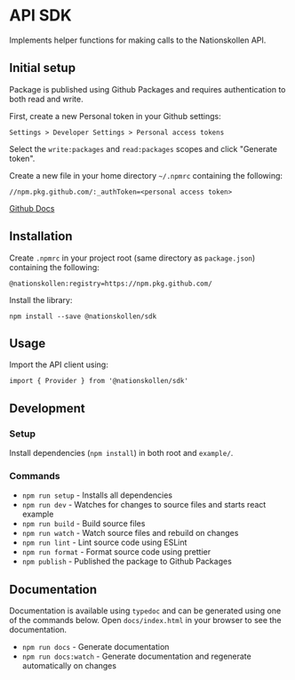 # API SDK
Implements helper functions for making calls to the Nationskollen API.

## Initial setup
Package is published using Github Packages and requires authentication to both
read and write.

First, create a new Personal token in your Github settings:
```
Settings > Developer Settings > Personal access tokens
```

Select the `write:packages` and `read:packages` scopes and click "Generate
token".

Create a new file in your home directory `~/.npmrc` containing the following:
```
//npm.pkg.github.com/:_authToken=<personal access token>
```

[Github Docs](https://docs.github.com/en/packages/guides/configuring-npm-for-use-with-github-packages#authenticating-with-a-personal-access-token)

## Installation
Create `.npmrc` in your project root (same directory as `package.json`)
containing the following:
```
@nationskollen:registry=https://npm.pkg.github.com/
```

Install the library:
```
npm install --save @nationskollen/sdk
```

## Usage
Import the API client using:

```
import { Provider } from '@nationskollen/sdk'
```

## Development
### Setup
Install dependencies (`npm install`) in both root and `example/`.

### Commands
* `npm run setup` - Installs all dependencies
* `npm run dev` - Watches for changes to source files and starts react example
* `npm run build` - Build source files
* `npm run watch` - Watch source files and rebuild on changes
* `npm run lint` - Lint source code using ESLint
* `npm run format` - Format source code using prettier
* `npm publish` - Published the package to Github Packages

## Documentation
Documentation is available using `typedoc` and can be generated using one of the
commands below. Open `docs/index.html` in your browser to see the documentation.

* `npm run docs` - Generate documentation
* `npm run docs:watch` - Generate documentation and regenerate automatically on changes

